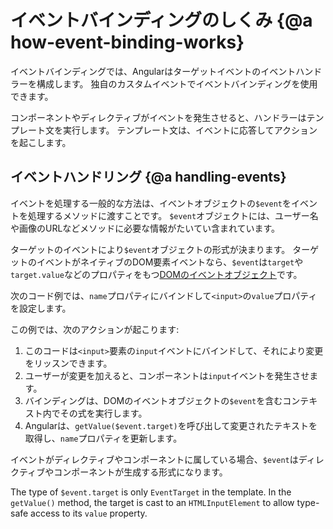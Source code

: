 
# イベントバインディングのしくみ {@a how-event-binding-works}

イベントバインディングでは、Angularはターゲットイベントのイベントハンドラーを構成します。
独自のカスタムイベントでイベントバインディングを使用できます。

コンポーネントやディレクティブがイベントを発生させると、ハンドラーはテンプレート文を実行します。
テンプレート文は、イベントに応答してアクションを起こします。

## イベントハンドリング {@a handling-events}

イベントを処理する一般的な方法は、イベントオブジェクトの`$event`をイベントを処理するメソッドに渡すことです。
`$event`オブジェクトには、ユーザー名や画像のURLなどメソッドに必要な情報がたいてい含まれています。

ターゲットのイベントにより`$event`オブジェクトの形式が決まります。
ターゲットのイベントがネイティブのDOM要素イベントなら、`$event`は`target`や`target.value`などのプロパティをもつ[DOMのイベントオブジェクト](https://developer.mozilla.org/en-US/docs/Web/Events)です。

次のコード例では、`name`プロパティにバインドして`<input>`の`value`プロパティを設定します。


<code-example path="event-binding/src/app/app.component.html" region="event-binding-3" header="src/app/app.component.html"></code-example>

この例では、次のアクションが起こります:

1. このコードは`<input>`要素の`input`イベントにバインドして、それにより変更をリッスンできます。
1. ユーザーが変更を加えると、コンポーネントは`input`イベントを発生させます。
1. バインディングは、DOMのイベントオブジェクトの`$event`を含むコンテキスト内でその式を実行します。
1. Angularは、`getValue($event.target)`を呼び出して変更されたテキストを取得し、`name`プロパティを更新します。

イベントがディレクティブやコンポーネントに属している場合、`$event`はディレクティブやコンポーネントが生成する形式になります。

<div class="alert is-helpful">

The type of `$event.target` is only `EventTarget` in the template.
In the `getValue()` method, the target is cast to an `HTMLInputElement` to allow type-safe access to its `value` property.

<code-example path="event-binding/src/app/app.component.ts" region="getValue"></code-example>

</div>
